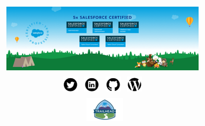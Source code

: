 <p align="center">
  <img src="https://raw.githubusercontent.com/salesforceHarding/salesforceHarding/master/images/readme_header.png" title="salesforceHarding's Certifications">
</p>

<p align='center'>
  <a href="https://twitter.com/sforceHarding"><img style="background-color:white;" height="40" src="https://raw.githubusercontent.com/salesforceHarding/salesforceHarding/master/icons/twitter.png?raw=true"></a>
  &nbsp;&nbsp;
  <a href="https://www.linkedin.com/in/salesforceharding/"><img style="background-color:white;" height="40" src="https://raw.githubusercontent.com/salesforceHarding/salesforceHarding/master/icons/linkedin.png?raw=true"></a>
  &nbsp;&nbsp;
  <a href="https://github.com/salesforceHarding"><img style="background-color:white;" height="40" src="https://raw.githubusercontent.com/salesforceHarding/salesforceHarding/master/icons/github.png"></a>
  &nbsp;&nbsp;
  <a href="https://salesforceharding.com/"><img style="background-color:white;" height="40" src="https://raw.githubusercontent.com/salesforceHarding/salesforceHarding/master/icons/wordpress.png"></a>
</p>
<p align='center'>
  &nbsp;&nbsp;
  <a href="https://trailblazer.me/id/salesforceharding"><img height="60" src="https://raw.githubusercontent.com/salesforceHarding/salesforceHarding/master/icons/trailhead.png"></a>
</p>
